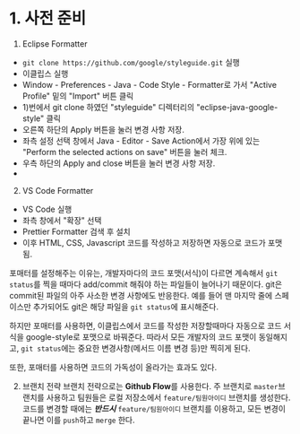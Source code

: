 # 1. 사전 준비

1) Eclipse Formatter

- ```git clone https://github.com/google/styleguide.git``` 실행
- 이클립스 실행
- Window - Preferences - Java - Code Style - Formatter로 가서 "Active Profile" 밑의 "Import" 버튼 클릭
- 1)번에서 git clone 하였던 "styleguide" 디렉터리의 "eclipse-java-google-style" 클릭
- 오른쪽 하단의 Apply 버튼을 눌러 변경 사항 저장.
- 좌측 설정 선택 창에서 Java - Editor - Save Action에서 가장 위에 있는 "Perform the selected actions on save" 버튼을 눌러 체크.
- 우측 하단의 Apply and close 버튼을 눌러 변경 사항 저장.
- 
2) VS Code Formatter
- VS Code 실행
- 좌측 창에서 "확장" 선택
- Prettier Formatter 검색 후 설치
- 이후 HTML, CSS, Javascript 코드를 작성하고 저장하면 자동으로 코드가 포맷 됨.

포매터를 설정해주는 이유는, 개발자마다의 코드 포맷(서식)이 다르면 계속해서 ```git status```를 찍을 때마다 add/commit 해줘야 하는 파일들이 늘어나기 때문이다.
git은 commit된 파일의 아주 사소한 변경 사항에도 반응한다.
예를 들어 맨 마지막 줄에 스페이스만 추가되어도 git은 해당 파일을 ```git status```에 표시해준다.

하지만 포매터를 사용하면, 이클립스에서 코드를 작성한 저장할때마다 자동으로 코드 서식을 google-style로 포맷으로 바꿔준다. 따라서 모든 개발자의 코드 포맷이 동일해지고, ```git status```에는 중요한 변경사항(메서드 이름 변경 등)만 찍히게 된다.

또한, 포매터를 사용하면 코드의 가독성이 올라가는 효과도 있다.

2. 브랜치 전략
브랜치 전략으로는 **Github Flow**를 사용한다. 주 브랜치로 ```master```브랜치를 사용하고 팀원들은 로컬 저장소에서 ```feature/팀원아이디``` 브랜치를 생성한다. 
코드를 변경할 때에는 ***반드시*** ```feature/팀원아이디``` 브랜치를 이용하고, 모든 변경이 끝나면 이를 ```push```하고 ```merge``` 한다.
